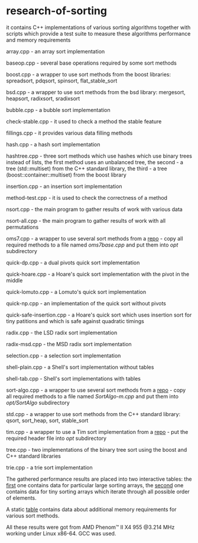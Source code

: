 # research-of-sorting
it contains C++ implementations of various sorting algorithms together with scripts which provide a test suite to measure these algorithms performance and memory requirements

array.cpp - an array sort implementation

baseop.cpp - several base operations required by some sort methods

boost.cpp - a wrapper to use sort methods from the boost libraries: spreadsort, pdqsort, spinsort, flat\_stable\_sort

bsd.cpp - a wrapper to use sort methods from the bsd library: mergesort, heapsort, radixsort, sradixsort

bubble.cpp - a bubble sort implementation

check-stable.cpp - it used to check a method the stable feature

fillings.cpp - it provides various data filling methods

hash.cpp - a hash sort implementation

hashtree.cpp - three sort methods which use hashes which use binary trees instead of lists, the first method uses an unbalanced tree, the second - a tree (std::multiset) from the C++ standard library, the third - a tree (boost::container::multiset) from the boost library

insertion.cpp - an insertion sort implementation

method-test.cpp - it is used to check the correctness of a method

nsort.cpp - the main program to gather results of work with various data

nsort-all.cpp - the main program to gather results of work with all permutations

oms7.cpp - a wrapper to use several sort methods from a [repo](https://pastebin.com/M08sgZS6) - copy all required methods to a file named _oms7base.cpp_ and put them into _opt_ subdirectory

quick-dp.cpp - a dual pivots quick sort implementation

quick-hoare.cpp - a Hoare's quick sort implementation with the pivot in the middle

quick-lomuto.cpp - a Lomuto's quick sort implementation

quick-np.cpp - an implementation of the quick sort without pivots

quick-safe-insertion.cpp - a Hoare's quick sort which uses insertion sort for tiny patitions and which is safe against quadratic timings

radix.cpp - the LSD radix sort implementation

radix-msd.cpp - the MSD radix sort implementation

selection.cpp - a selection sort implementation

shell-plain.cpp - a Shell's sort implementation without tables

shell-tab.cpp - Shell's sort implementations with tables

sort-algo.cpp - a wrapper to use several sort methods from a [repo](https://github.com/chromi/sound-of-sorting/tree/master/src) - copy all required methods to a file named _SortAlgo-m.cpp_ and put them into _opt/SortAlgo_ subdirectory

std.cpp - a wrapper to use sort methods from the C++ standard library: qsort, sort\_heap, sort, stable\_sort

tim.cpp - a wrapper to use a Tim sort implementation from a [repo](https://github.com/gfx/cpp-TimSort) - put the required header file into _opt_ subdirectory

tree.cpp - two implementations of the binary tree sort using the boost and C++ standard libraries

trie.cpp - a trie sort implementation

The gathered performance results are placed into two interactive tables: the [first](https://litwr2.github.io/ros/table1.html) one contains data for particular large sorting arrays, the [second](https://litwr2.github.io/ros/table2.html) one contains data for tiny sorting arrays which iterate through all possible order of elements.

A static [table](https://litwr2.github.io/ros/table3.html) contains data about additional memory requirements for various sort methods.

All these results were got from AMD Phenom&#x2122; II X4 955 @3.214 MHz working under Linux x86-64.  GCC was used.

